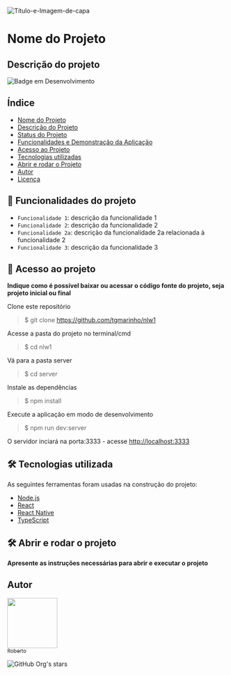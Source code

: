 
![Título-e-Imagem-de-capa](https://www.desktopbackground.org/p/2013/11/04/664543_gtd-wallpapers_1920x1200_h.jpg "GTD")

# Nome do Projeto 

## Descrição do projeto

![Badge em Desenvolvimento](http://img.shields.io/static/v1?label=STATUS&message=EM%20DESENVOLVIMENTO&color=GREEN&style=for-the-badge)

## Índice 

* [Nome do Projeto](#nome-do-projeto)
* [Descrição do Projeto](#descrição-do-projeto)
* [Status do Projeto](#Badge-em-desenvolvimento)
* [Funcionalidades e Demonstração da Aplicação](#funcionalidades-do-projeto)
* [Acesso ao Projeto](#acesso-ao-projeto)
* [Tecnologias utilizadas](#tecnologias-utilizadas)
* [Abrir e rodar o Projeto](#abrir-e-rodar-o-projeto)
* [Autor](#autor)
* [Licença](#licença)

## :hammer: Funcionalidades do projeto

- `Funcionalidade 1`: descrição da funcionalidade 1
- `Funcionalidade 2`: descrição da funcionalidade 2
- `Funcionalidade 2a`: descrição da funcionalidade 2a relacionada à funcionalidade 2
- `Funcionalidade 3`: descrição da funcionalidade 3

## 📁 Acesso ao projeto

**Indique como é possível baixar ou acessar o código fonte do projeto, seja projeto inicial ou final**

Clone este repositório
>$ git clone <https://github.com/tgmarinho/nlw1>

Acesse a pasta do projeto no terminal/cmd
>$ cd nlw1

Vá para a pasta server
>$ cd server

Instale as dependências
>$ npm install

Execute a aplicação em modo de desenvolvimento
>$ npm run dev:server

O servidor inciará na porta:3333 - acesse <http://localhost:3333> 

## 🛠 Tecnologias utilizada

As seguintes ferramentas foram usadas na construção do projeto:

- [Node.js](https://nodejs.org/en/)
- [React](https://pt-br.reactjs.org/)
- [React Native](https://reactnative.dev/)
- [TypeScript](https://www.typescriptlang.org/)

## 🛠️ Abrir e rodar o projeto

**Apresente as instruções necessárias para abrir e executar o projeto**

## Autor

[<img src="https://avatars.githubusercontent.com/u/60302359?v=4" width=115><br><sub>Roberto</sub>](https://github.com/robizac)

![GitHub Org's stars](https://img.shields.io/github/stars/robizac?style=social)
